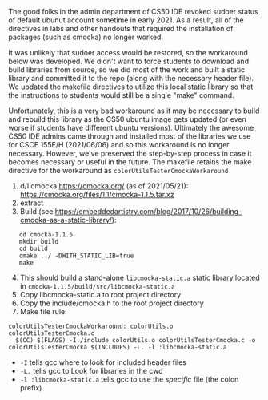 


The good folks in the admin department of CS50 IDE revoked sudoer status of
default ubunut account sometime in early 2021.  As a result, all of the
directives in labs and other handouts that required the installation of
packages (such as cmocka) no longer worked.

It was unlikely that sudoer access would be restored, so the workaround below
was developed.  We didn't want to force students to download and build libraries
from source, so we did most of the work and built a static library and committed
it to the repo (along with the necessary header file).  We updated the makefile
directives to utilize this local static library so that the instructions to
students would still be a single "make" command.

Unfortunately, this is a very bad workaround as it may be necessary to build
and rebuild this library as the CS50 ubuntu image gets updated (or even worse
if students have different ubuntu versions).  Ultimately the awesome CS50 IDE
admins came through and installed most of the libraries we use for CSCE 155E/H
(2021/06/06) and so this workaround is no longer necessary.  However, we've
preserved the step-by-step process in case it becomes necessary or useful in
the future.  The makefile retains the make directive for the workaround as
`colorUtilsTesterCmockaWorkaround`

1. d/l cmocka
 https://cmocka.org/
 (as of 2021/05/21):
 https://cmocka.org/files/1.1/cmocka-1.1.5.tar.xz
2. extract
3. Build (see https://embeddedartistry.com/blog/2017/10/26/building-cmocka-as-a-static-library/):
```
   cd cmocka-1.1.5
   mkdir build
   cd build
   cmake ../ -DWITH_STATIC_LIB=true
   make
```
4. This should build a stand-alone `libcmocka-static.a` static library
   located in `cmocka-1.1.5/build/src/libcmocka-static.a`
5. Copy libcmocka-static.a to root project directory
6. Copy the include/cmocka.h to the root project directory
7. Make file rule:

```
colorUtilsTesterCmockaWorkaround: colorUtils.o colorUtilsTesterCmocka.c
  $(CC) $(FLAGS) -I./include colorUtils.o colorUtilsTesterCmocka.c -o colorUtilsTesterCmocka $(INCLUDES) -L. -l :libcmocka-static.a
```
  * `-I` tells gcc where to look for included header files
  * `-L.` tells gcc to Look for libraries in the cwd
  * `-l :libcmocka-static.a` tells gcc to use the *specific* file (the colon prefix)
